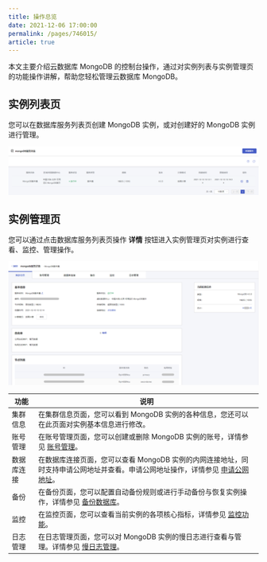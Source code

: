 ```yaml
---
title: 操作总览
date: 2021-12-06 17:00:00
permalink: /pages/746015/
article: true
---
```


本文主要介绍云数据库 MongoDB 的控制台操作，通过对实例列表与实例管理页的功能操作讲解，帮助您轻松管理云数据库 MongoDB。

## 实例列表页

您可以在数据库服务列表页创建 MongoDB 实例，或对创建好的 MongoDB 实例进行管理。

![all_list](./../pic/all_list.png)

## 实例管理页

您可以通过点击数据库服务列表页操作 **详情** 按钮进入实例管理页对实例进行查看、监控、管理操作。

![all_console](./../pic/all_console.png)

| 功能       | 说明                                                         |
| ---------- | ------------------------------------------------------------ |
| 集群信息   | 在集群信息页面，您可以看到 MongoDB 实例的各种信息，您还可以在此页面对实例基本信息进行修改。 |
| 账号管理   | 在账号管理页面，您可以创建或删除 MongoDB 实例的账号，详情参见 [账号管理](./03.账号管理/00.创建账号.md)。 |
| 数据库连接 | 在数据库连接页面，您可以查看 MongoDB 实例的内网连接地址，同时支持申请公网地址并查看。申请公网地址操作，详情参见 [申请公网地址](./02.管理实例/02.申请公网地址.md)。 |
| 备份       | 在备份页面，您可以配置自动备份规则或进行手动备份与恢复实例操作，详情参见 [备份数据库](./05.备份恢复/00.备份数据库.md)。 |
| 监控       | 在监控页面，您可以查看当前实例的各项核心指标，详情参见 [监控功能](./06.监控报警/00.监控功能.md)。 |
| 日志管理   | 在日志管理页面，您可以对 MongoDB 实例的慢日志进行查看与管理。详情参见 [慢日志管理](./07.日志管理/00.日志管理.md)。 |

